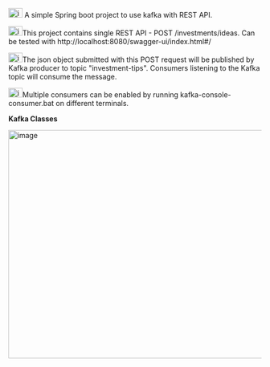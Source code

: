 <img width="28" height="19" alt="image" src="https://github.com/user-attachments/assets/42b45288-3b3e-4167-b102-3dc67d95fef4" /> A simple Spring boot project to use kafka with REST API.

<img width="28" height="19" alt="image" src="https://github.com/user-attachments/assets/42b45288-3b3e-4167-b102-3dc67d95fef4" />This project contains single REST API - POST /investments/ideas. Can be tested with http://localhost:8080/swagger-ui/index.html#/

<img width="28" height="19" alt="image" src="https://github.com/user-attachments/assets/42b45288-3b3e-4167-b102-3dc67d95fef4" />The json object submitted with this POST request will be published by Kafka producer to topic "investment-tips". Consumers listening to the Kafka topic will consume the message.

<img width="28" height="19" alt="image" src="https://github.com/user-attachments/assets/42b45288-3b3e-4167-b102-3dc67d95fef4" />Multiple consumers can be enabled by running kafka-console-consumer.bat on different terminals.

<b>Kafka Classes</b>

<img width="770" height="455" alt="image" src="https://github.com/user-attachments/assets/1fa8b0fa-fbdc-47d1-af8c-46341177f736" />
